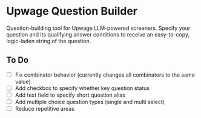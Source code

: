# Upwage Question Builder

Question-building tool for Upwage LLM-powered screeners. Specify your question and its qualifying answer conditions to receive an easy-to-copy, logic-laden string of the question.

## To Do

- [ ] Fix combinator behavior (currently changes all combinators to the same value)
- [ ] Add checkbox to specify whether key question status
- [ ] Add text field to specify short question alias
- [ ] Add multiple choice question types (single and multi select)
- [ ] Reduce repetitive areas
